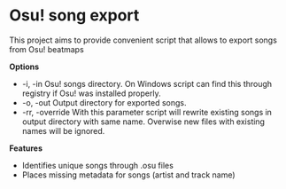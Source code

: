 # Osu! song export
This project aims to provide convenient script that allows to export songs from Osu! beatmaps

**Options**
* -i, -in Osu! songs directory. On Windows script can find this through registry if Osu! was installed properly.
* -o, -out Output directory for exported songs.
* -rr, -override With this parameter script will rewrite existing songs in output directory with same name. Overwise new files with existing names will be ignored. 

**Features**
* Identifies unique songs through .osu files
* Places missing metadata for songs (artist and track name)